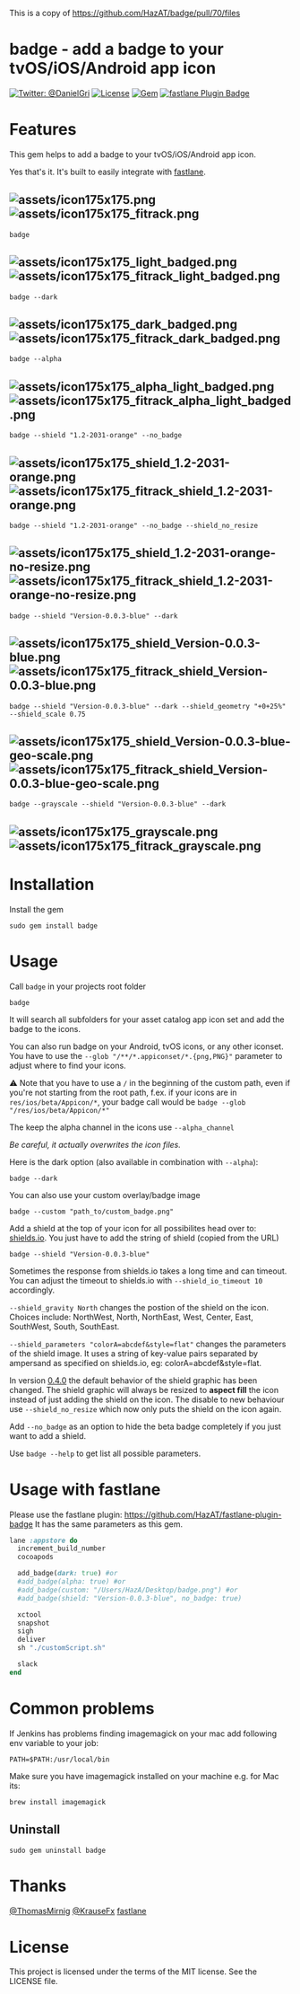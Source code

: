 This is a copy of https://github.com/HazAT/badge/pull/70/files

badge - add a badge to your tvOS/iOS/Android app icon
============

[![Twitter: @DanielGri](https://img.shields.io/badge/contact-@DanielGri-blue.svg?style=flat)](https://twitter.com/DanielGri)
[![License](http://img.shields.io/badge/license-MIT-green.svg?style=flat)](https://github.com/HazAT/badge/blob/master/LICENSE)
[![Gem](https://img.shields.io/gem/v/badge.svg?style=flat)](http://rubygems.org/gems/badge)
[![fastlane Plugin Badge](https://rawcdn.githack.com/fastlane/fastlane/master/fastlane/assets/plugin-badge.svg)](https://rubygems.org/gems/fastlane-plugin-badge)

# Features

This gem helps to add a badge to your tvOS/iOS/Android app icon.

Yes that's it.
It's built to easily integrate with [fastlane](https://github.com/fastlane/fastlane).

![assets/icon175x175.png](assets/icon175x175.png?raw=1) ![assets/icon175x175_fitrack.png](assets/icon175x175_fitrack.png?raw=1)
---
```
badge
```

![assets/icon175x175_light_badged.png](assets/icon175x175_light_badged.png?raw=1) ![assets/icon175x175_fitrack_light_badged.png](assets/icon175x175_fitrack_light_badged.png?raw=1)
---
```
badge --dark
```

![assets/icon175x175_dark_badged.png](assets/icon175x175_dark_badged.png?raw=1) ![assets/icon175x175_fitrack_dark_badged.png](assets/icon175x175_fitrack_dark_badged.png?raw=1)
---
```
badge --alpha
```

![assets/icon175x175_alpha_light_badged.png](assets/icon175x175_alpha_light_badged.png?raw=1) ![assets/icon175x175_fitrack_alpha_light_badged.png](assets/icon175x175_fitrack_alpha_light_badged.png?raw=1)
---
```
badge --shield "1.2-2031-orange" --no_badge
```

![assets/icon175x175_shield_1.2-2031-orange.png](assets/icon175x175_shield_1.2-2031-orange.png?raw=1) ![assets/icon175x175_fitrack_shield_1.2-2031-orange.png](assets/icon175x175_fitrack_shield_1.2-2031-orange.png?raw=1)
---
```
badge --shield "1.2-2031-orange" --no_badge --shield_no_resize
```

![assets/icon175x175_shield_1.2-2031-orange-no-resize.png](assets/icon175x175_shield_1.2-2031-orange-no-resize.png?raw=1) ![assets/icon175x175_fitrack_shield_1.2-2031-orange-no-resize.png](assets/icon175x175_fitrack_shield_1.2-2031-orange-no-resize.png?raw=1)
---
```
badge --shield "Version-0.0.3-blue" --dark
```

![assets/icon175x175_shield_Version-0.0.3-blue.png](assets/icon175x175_shield_Version-0.0.3-blue.png?raw=1) ![assets/icon175x175_fitrack_shield_Version-0.0.3-blue.png](assets/icon175x175_fitrack_shield_Version-0.0.3-blue.png?raw=1)
---
```
badge --shield "Version-0.0.3-blue" --dark --shield_geometry "+0+25%" --shield_scale 0.75
```

![assets/icon175x175_shield_Version-0.0.3-blue-geo-scale.png](assets/icon175x175_shield_Version-0.0.3-blue-geo-scale.png?raw=1) ![assets/icon175x175_fitrack_shield_Version-0.0.3-blue-geo-scale.png](assets/icon175x175_fitrack_shield_Version-0.0.3-blue-geo-scale.png?raw=1)
---
```
badge --grayscale --shield "Version-0.0.3-blue" --dark
```

![assets/icon175x175_grayscale.png](assets/icon175x175_grayscale.png?raw=1) ![assets/icon175x175_fitrack_grayscale.png](assets/icon175x175_fitrack_grayscale.png?raw=1)
---

# Installation

Install the gem

    sudo gem install badge


# Usage

Call ```badge``` in your projects root folder

    badge

It will search all subfolders for your asset catalog app icon set and add the badge to the icons.

You can also run badge on your Android, tvOS icons, or any other iconset.
You have to use the `--glob "/**/*.appiconset/*.{png,PNG}"` parameter to adjust where to find your icons.

:warning: Note that you have to use a `/` in the beginning of the custom path, even if you're not starting from the root path, f.ex. if your icons are in `res/ios/beta/Appicon/*`, your badge call would be `badge --glob "/res/ios/beta/Appicon/*"`

The keep the alpha channel in the icons use `--alpha_channel`

*Be careful, it actually overwrites the icon files.*

Here is the dark option (also available in combination with ```--alpha```):

	badge --dark

You can also use your custom overlay/badge image

    badge --custom "path_to/custom_badge.png"

Add a shield at the top of your icon for all possibilites head over to: [shields.io](http://shields.io/). You just have to add the string of shield (copied from the URL)

    badge --shield "Version-0.0.3-blue"
    
Sometimes the response from shields.io takes a long time and can timeout. You can adjust the timeout to shields.io with `--shield_io_timeout 10` accordingly.

`--shield_gravity North` changes the postion of the shield on the icon. Choices include: NorthWest, North, NorthEast, West, Center, East, SouthWest, South, SouthEast.

`--shield_parameters "colorA=abcdef&style=flat"` changes the parameters of the shield image. It uses a string of key-value pairs separated by ampersand as specified on shields.io, eg: colorA=abcdef&style=flat.

In version [0.4.0](https://github.com/HazAT/badge/releases/tag/0.4.0) the default behavior of the shield graphic has been changed. The shield graphic will always be resized to **aspect fill** the icon instead of just adding the shield on the icon. The disable to new behaviour use `--shield_no_resize` which now only puts the shield on the icon again.

Add ```--no_badge``` as an option to hide the beta badge completely if you just want to add a shield.

Use `badge --help` to get list all possible parameters.

# Usage with fastlane

Please use the fastlane plugin: https://github.com/HazAT/fastlane-plugin-badge
It has the same parameters as this gem.

```ruby
lane :appstore do
  increment_build_number
  cocoapods

  add_badge(dark: true) #or
  #add_badge(alpha: true) #or
  #add_badge(custom: "/Users/HazA/Desktop/badge.png") #or
  #add_badge(shield: "Version-0.0.3-blue", no_badge: true)

  xctool
  snapshot
  sigh
  deliver
  sh "./customScript.sh"

  slack
end
```

# Common problems

If Jenkins has problems finding imagemagick on your mac add following env variable to your job:

	PATH=$PATH:/usr/local/bin

Make sure you have imagemagick installed on your machine e.g. for Mac its:

	brew install imagemagick

## Uninstall

	sudo gem uninstall badge

# Thanks
[@ThomasMirnig](https://twitter.com/ThomasMirnig) [@KrauseFx](https://twitter.com/KrauseFx) [fastlane](https://github.com/fastlane/fastlane)

# License
This project is licensed under the terms of the MIT license. See the LICENSE file.
